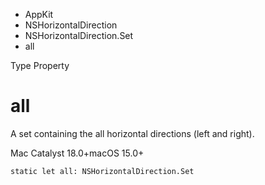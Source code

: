 

- AppKit
- NSHorizontalDirection
- NSHorizontalDirection.Set
-  all 

Type Property

# all

A set containing the all horizontal directions (left and right).

Mac Catalyst 18.0+macOS 15.0+

``` source
static let all: NSHorizontalDirection.Set
```

